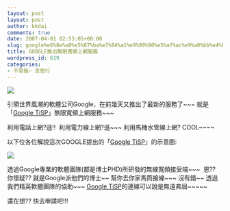 ```yaml
---
layout: post
layout: post
author: kkdai
comments: true
date: 2007-04-01 02:53:05+00:00
slug: google%e6%8e%a8%e5%87%ba%e7%84%a1%e9%99%90%e5%af%ac%e9%a0%bb%e4%b8%8a%e7%b6%b2%e6%9c%8d%e5%8b%99
title: GOOGLE推出無限寬頻上網服務
wordpress_id: 619
categories:
- 不惡搞~ 怎麼行
---
```


![](http://www.google.com/tisp/images/motherchild.jpg)

引領世界風潮的軟體公司Google，在前幾天又推出了最新的服務了~~~ 就是「[Google TiSP](http://www.google.com/tisp/)」無限寬頻上網服務~~~ 

利用電話上網?遜!!  利用電力線上網?遜~~~ 利用馬桶水管線上網? COOL~~~~

以下位各位解說這次GOOGLE提出的「[Google TiSP](http://www.google.com/tisp/)」的示意圖:

![](http://www.google.com/tisp/images/tisp_diagram.gif)

透過Google專業的軟體團隊(都是博士PHD)所研發的無線寬頻接受端~~~  恩?? 你懷疑?? 就是Google派他們的博士~~ 幫你去你家馬筒接線~~~ 沒有錯~~ 透過我們精英軟體團隊的協助~~~ [Google TiSP](http://www.google.com/tisp/)的連線可以說是無遠弗屆~~~~~

還在想?? 快去申請吧!!!
